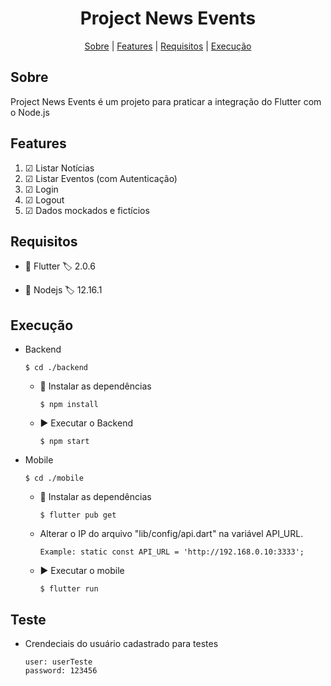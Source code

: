 <h1 align="center">
  <strong>Project News Events</strong>
</h1>

<p align="center">
 <a href="#about">Sobre</a> |
 <a href="#features">Features</a> | 
 <a href="#requirements">Requisitos</a> | 
 <a href="#executable">Execução</a>
</p>

<h2 id="about">Sobre</h2>
Project News Events é um projeto para praticar a integração do Flutter com  o Node.js  

<h2 id="features">Features</h2>

1. ☑ Listar Notícias
1. ☑ Listar Eventos (com Autenticação)
1. ☑ Login
1. ☑ Logout
1. ☑ Dados mockados e fictícios

<h2 id="requirements">Requisitos</h2>

  * 📘 Flutter 🏷 2.0.6

 
  * 📗 Nodejs 🏷 12.16.1


<h2 id="executable">Execução</h2>

* Backend
  ```
  $ cd ./backend
  ```

  * 🔽 Instalar as dependências

    ```
    $ npm install
    ```
  * ▶ Executar o Backend

    ```
    $ npm start
    ```

* Mobile
  ```
  $ cd ./mobile
  ```
  * 🔽 Instalar as dependências

    ```
    $ flutter pub get
    ```
  * Alterar o IP do arquivo "lib/config/api.dart" na variável API_URL.

    ```
    Example: static const API_URL = 'http://192.168.0.10:3333';
    ```
  * ▶ Executar o mobile

    ```
    $ flutter run
    ```
<h2 id="test">Teste</h2>

* Crendeciais do usuário cadastrado para testes

  ```
  user: userTeste
  password: 123456
  ```
